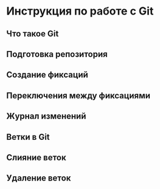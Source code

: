 # Инструкция по работе с Git

## Что такое Git

## Подготовка репозитория

## Создание фиксаций

## Переключения между фиксациями

## Журнал изменений

Ветки в Git
-----------

Слияние веток
------------

Удаление веток
-----------